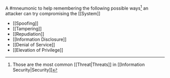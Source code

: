 A #mneumonic to help remembering the following possible ways[^1] an attacker can try compromising the [[System]] 

- [[Spoofing]]
- [[Tampering]]
- [[Repudiation]]
- [[Information Disclosure]]
- [[Denial of Service]]
- [[Elevation of Privilege]]

[^1]: Those are the most common [[Threat|Threats]] in [[Information Security|Security]]
